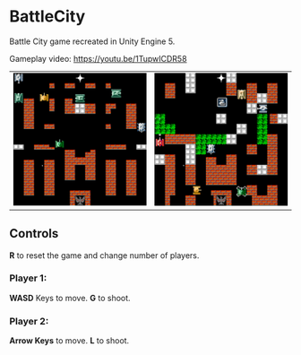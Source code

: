 # BattleCity

Battle City game recreated in Unity Engine 5.

Gameplay video: https://youtu.be/1TupwICDR58

|   |   |
|---|---|
|![First level](https://github.com/JustoSenka/BattleCity/blob/master/Screenshots/BattleCity1.png?raw=true)|![Second level](https://github.com/JustoSenka/BattleCity/blob/master/Screenshots/BattleCity2.png?raw=true)|

## Controls 

**R** to reset the game and change number of players.

### Player 1:

**WASD** Keys to move.
**G** to shoot.

### Player 2:

**Arrow Keys** to move.
**L** to shoot.
